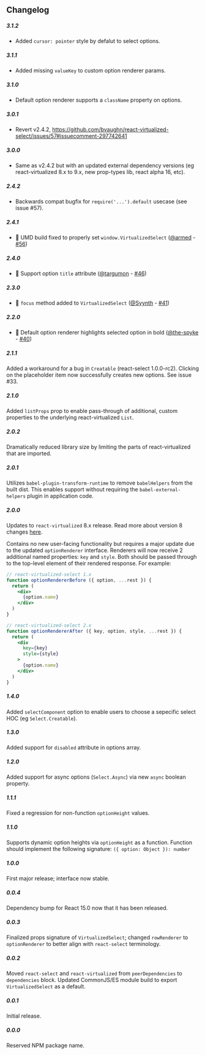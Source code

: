 Changelog
------------

##### 3.1.2
* Added `cursor: pointer` style by defalut to select options.

##### 3.1.1
* Added missing `valueKey` to custom option renderer params.

##### 3.1.0
* Default option renderer supports a `className` property on options.

##### 3.0.1
* Revert v2.4.2, https://github.com/bvaughn/react-virtualized-select/issues/57#issuecomment-297742641

##### 3.0.0
* Same as v2.4.2 but with an updated external dependency versions (eg react-virtualized 8.x to 9.x, new prop-types lib, react alpha 16, etc).

##### 2.4.2
* Backwards compat bugfix for `require('...').default` usecase (see issue #57).

##### 2.4.1
* 🎉 UMD build fixed to properly set `window.VirtualizedSelect` ([@armed](https://github.com/armed) - [#56](https://github.com/bvaughn/react-virtualized-select/pull/56))

##### 2.4.0
* 🎉 Support option `title` attribute ([@targumon](https://github.com/targumon) - [#46](https://github.com/bvaughn/react-virtualized-select/pull/46))

##### 2.3.0
* 🎉 `focus` method added to `VirtualizedSelect` ([@Syynth](https://github.com/Syynth) - [#41](https://github.com/bvaughn/react-virtualized-select/pull/41))

##### 2.2.0
* 🎉 Default option renderer highlights selected option in bold ([@the-spyke](https://github.com/the-spyke) - [#40](https://github.com/bvaughn/react-virtualized-select/pull/40))

##### 2.1.1
Added a workaround for a bug in `Creatable` (react-select 1.0.0-rc2).
Clicking on the placeholder item now successfully creates new options.
See issue #33.

##### 2.1.0
Added `listProps` prop to enable pass-through of additional, custom properties to the underlying react-virtualized `List`.

##### 2.0.2
Dramatically reduced library size by limiting the parts of react-virtualized that are imported.

##### 2.0.1
Utilizes `babel-plugin-transform-runtime` to remove `babelHelpers` from the built dist.
This enables support without requiring the `babel-external-helpers` plugin in application code.

##### 2.0.0
Updates to `react-virtualized` 8.x release.
Read more about version 8 changes [here](https://github.com/bvaughn/react-virtualized/issues/386).

Contains no new user-facing functionality but requires a major update due to the updated `optionRenderer` interface.
Renderers will now receive 2 additional named properties: `key` and `style`.
Both should be passed through to the top-level element of their rendered response.
For example:

```jsx
// react-virtualized-select 1.x
function optionRendererBefore ({ option, ...rest }) {
  return (
    <div>
      {option.name}
    </div>
  )
}

// react-virtualized-select 2.x
function optionRendererAfter ({ key, option, style, ...rest }) {
  return (
    <div
      key={key}
      style={style}
    >
      {option.name}
    </div>
  )
}
```

##### 1.4.0
Added `selectComponent` option to enable users to choose a sepecific select HOC (eg `Select.Creatable`).

##### 1.3.0
Added support for `disabled` attribute in options array.

##### 1.2.0
Added support for async options (`Select.Async`) via new `async` boolean property.

##### 1.1.1
Fixed a regression for non-function `optionHeight` values.

##### 1.1.0
Supports dynamic option heights via `optionHeight` as a function.
Function should implement the following signature: `({ option: Object }): number`

##### 1.0.0
First major release; interface now stable.

##### 0.0.4
Dependency bump for React 15.0 now that it has been released.

##### 0.0.3
Finalized props signature of `VirtualizedSelect`; changed `rowRenderer` to `optionRenderer` to better align with `react-select` terminology.

##### 0.0.2
Moved `react-select` and `react-virtualized` from `peerDependencies` to `dependencies` block.
Updated CommonJS/ES module build to export `VirtualizedSelect` as a default.

##### 0.0.1
Initial release.

##### 0.0.0
Reserved NPM package name.
